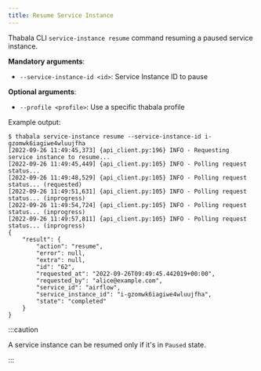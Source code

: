 ```yaml
---
title: Resume Service Instance
---
```


Thabala CLI `service-instance resume` command resuming a paused service instance.

**Mandatory arguments**:

* `--service-instance-id <id>`: Service Instance ID to pause

**Optional arguments**:

* `--profile <profile>`: Use a specific thabala profile

Example output:

```shell
$ thabala service-instance resume --service-instance-id i-gzomwk6iagiwe4wluujfha
[2022-09-26 11:49:45,373] {api_client.py:196} INFO - Requesting service instance to resume...
[2022-09-26 11:49:45,449] {api_client.py:105} INFO - Polling request status... 
[2022-09-26 11:49:48,529] {api_client.py:105} INFO - Polling request status... (requested)
[2022-09-26 11:49:51,631] {api_client.py:105} INFO - Polling request status... (inprogress)
[2022-09-26 11:49:54,724] {api_client.py:105} INFO - Polling request status... (inprogress)
[2022-09-26 11:49:57,811] {api_client.py:105} INFO - Polling request status... (inprogress)
{
    "result": {
        "action": "resume",
        "error": null,
        "extra": null,
        "id": "62",
        "requested_at": "2022-09-26T09:49:45.442019+00:00",
        "requested_by": "alice@example.com",
        "service_id": "airflow",
        "service_instance_id": "i-gzomwk6iagiwe4wluujfha",
        "state": "completed"
    }
}
```

:::caution

A service instance can be resumed only if it's in `Paused` state.

:::